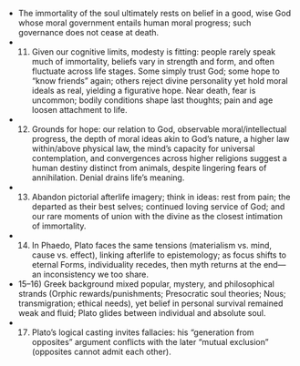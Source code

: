 - The immortality of the soul ultimately rests on belief in a good, wise God whose moral government entails human moral progress; such governance does not cease at death.
- 11) Given our cognitive limits, modesty is fitting: people rarely speak much of immortality, beliefs vary in strength and form, and often fluctuate across life stages. Some simply trust God; some hope to “know friends” again; others reject divine personality yet hold moral ideals as real, yielding a figurative hope. Near death, fear is uncommon; bodily conditions shape last thoughts; pain and age loosen attachment to life.
- 12) Grounds for hope: our relation to God, observable moral/intellectual progress, the depth of moral ideas akin to God’s nature, a higher law within/above physical law, the mind’s capacity for universal contemplation, and convergences across higher religions suggest a human destiny distinct from animals, despite lingering fears of annihilation. Denial drains life’s meaning.
- 13) Abandon pictorial afterlife imagery; think in ideas: rest from pain; the departed as their best selves; continued loving service of God; and our rare moments of union with the divine as the closest intimation of immortality.
- 14) In Phaedo, Plato faces the same tensions (materialism vs. mind, cause vs. effect), linking afterlife to epistemology; as focus shifts to eternal Forms, individuality recedes, then myth returns at the end—an inconsistency we too share.
- 15–16) Greek background mixed popular, mystery, and philosophical strands (Orphic rewards/punishments; Presocratic soul theories; Nous; transmigration; ethical needs), yet belief in personal survival remained weak and fluid; Plato glides between individual and absolute soul.
- 17) Plato’s logical casting invites fallacies: his “generation from opposites” argument conflicts with the later “mutual exclusion” (opposites cannot admit each other).